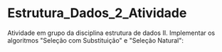 # Estrutura_Dados_2_Atividade
Atividade em grupo da disciplina estrutura de dados II.
Implementar os algoritmos "Seleção com Substituição" e "Seleção Natural":
